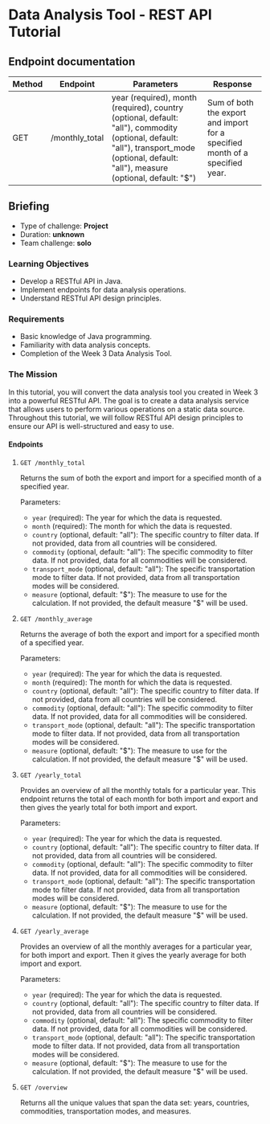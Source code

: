 # Data Analysis Tool - REST API Tutorial

## Endpoint documentation

| Method | Endpoint                   | Parameters                                                                                          | Response                                                                                                                                  |
| ------ | -------------------------- | --------------------------------------------------------------------------------------------- | ----------------------------------------------------------------------------------------------------------------------------------------- |
| GET    | /monthly_total               | year (required), month (required), country (optional, default: "all"), commodity (optional, default: "all"), transport_mode (optional, default: "all"), measure (optional, default: "$")| Sum of both the export and import for a specified month of a specified year.                                                                                                                  |

## Briefing

* Type of challenge: **Project**
* Duration: **unknown**
* Team challenge: **solo**

### Learning Objectives
- Develop a RESTful API in Java.
- Implement endpoints for data analysis operations.
- Understand RESTful API design principles.

### Requirements
- Basic knowledge of Java programming.
- Familiarity with data analysis concepts.
- Completion of the Week 3 Data Analysis Tool.

### The Mission

In this tutorial, you will convert the data analysis tool you created in Week 3 into a powerful RESTful API. The goal is to create a data analysis service that allows users to perform various operations on a static data source. Throughout this tutorial, we will follow RESTful API design principles to ensure our API is well-structured and easy to use.

#### Endpoints

1. `GET /monthly_total`

   Returns the sum of both the export and import for a specified month of a specified year.

   Parameters:
   - `year` (required): The year for which the data is requested.
   - `month` (required): The month for which the data is requested.
   - `country` (optional, default: "all"): The specific country to filter data. If not provided, data from all countries will be considered.
   - `commodity` (optional, default: "all"): The specific commodity to filter data. If not provided, data for all commodities will be considered.
   - `transport_mode` (optional, default: "all"): The specific transportation mode to filter data. If not provided, data from all transportation modes will be considered.
   - `measure` (optional, default: "$"): The measure to use for the calculation. If not provided, the default measure "$" will be used.

2. `GET /monthly_average`

   Returns the average of both the export and import for a specified month of a specified year.

   Parameters:
   - `year` (required): The year for which the data is requested.
   - `month` (required): The month for which the data is requested.
   - `country` (optional, default: "all"): The specific country to filter data. If not provided, data from all countries will be considered.
   - `commodity` (optional, default: "all"): The specific commodity to filter data. If not provided, data for all commodities will be considered.
   - `transport_mode` (optional, default: "all"): The specific transportation mode to filter data. If not provided, data from all transportation modes will be considered.
   - `measure` (optional, default: "$"): The measure to use for the calculation. If not provided, the default measure "$" will be used.

3. `GET /yearly_total`

   Provides an overview of all the monthly totals for a particular year. This endpoint returns the total of each month for both import and export and then gives the yearly total for both import and export.

   Parameters:
   - `year` (required): The year for which the data is requested.
   - `country` (optional, default: "all"): The specific country to filter data. If not provided, data from all countries will be considered.
   - `commodity` (optional, default: "all"): The specific commodity to filter data. If not provided, data for all commodities will be considered.
   - `transport_mode` (optional, default: "all"): The specific transportation mode to filter data. If not provided, data from all transportation modes will be considered.
   - `measure` (optional, default: "$"): The measure to use for the calculation. If not provided, the default measure "$" will be used.

4. `GET /yearly_average`

   Provides an overview of all the monthly averages for a particular year, for both import and export. Then it gives the yearly average for both import and export.

   Parameters:
   - `year` (required): The year for which the data is requested.
   - `country` (optional, default: "all"): The specific country to filter data. If not provided, data from all countries will be considered.
   - `commodity` (optional, default: "all"): The specific commodity to filter data. If not provided, data for all commodities will be considered.
   - `transport_mode` (optional, default: "all"): The specific transportation mode to filter data. If not provided, data from all transportation modes will be considered.
   - `measure` (optional, default: "$"): The measure to use for the calculation. If not provided, the default measure "$" will be used.

5. `GET /overview`

   Returns all the unique values that span the data set: years, countries, commodities, transportation modes, and measures.

